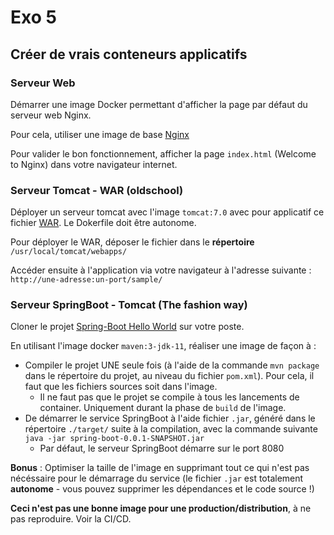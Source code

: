 # Exo 5

## Créer de vrais conteneurs applicatifs

### Serveur Web

Démarrer une image Docker permettant d'afficher la page par défaut du serveur web Nginx.

Pour cela, utiliser une image de base [Nginx](https://hub.docker.com/_/nginx/) 

Pour valider le bon fonctionnement, afficher la page `index.html` (Welcome to Nginx) dans votre navigateur internet.

### Serveur Tomcat - WAR (oldschool)

Déployer un serveur tomcat avec l'image `tomcat:7.0` avec pour applicatif ce fichier [WAR](https://tomcat.apache.org/tomcat-7.0-doc/appdev/sample/sample.war). Le Dokerfile doit être autonome.

Pour déployer le WAR, déposer le fichier dans le **répertoire** `/usr/local/tomcat/webapps/`

Accéder ensuite à l'application via votre navigateur à l'adresse suivante : `http://une-adresse:un-port/sample/`

### Serveur SpringBoot - Tomcat (The fashion way)

Cloner le projet [Spring-Boot Hello World](https://forge.cpe.granux.fr/docker/spring-hello-world) sur votre poste.

En utilisant l'image docker `maven:3-jdk-11`, réaliser une image de façon à :

- Compiler le projet UNE seule fois (à l'aide de la commande `mvn package` dans le répertoire du projet, au niveau du fichier `pom.xml`). Pour cela, il faut que les fichiers sources soit dans l'image.
  - Il ne faut pas que le projet se compile à tous les lancements de container. Uniquement durant la phase de `build` de l'image.
- De démarrer le service SpringBoot à l'aide fichier `.jar`, généré dans le répertoire `./target/` suite à la compilation, avec la commande suivante `java -jar spring-boot-0.0.1-SNAPSHOT.jar`
  - Par défaut, le serveur SpringBoot démarre sur le port 8080

**Bonus** : Optimiser la taille de l'image en supprimant tout ce qui n'est pas nécéssaire pour le démarrage du service  (le fichier `.jar` est totalement **autonome** - vous pouvez supprimer les dépendances et le code source !)

**Ceci n'est pas une bonne image pour une production/distribution**, à ne pas reproduire. Voir la CI/CD.
